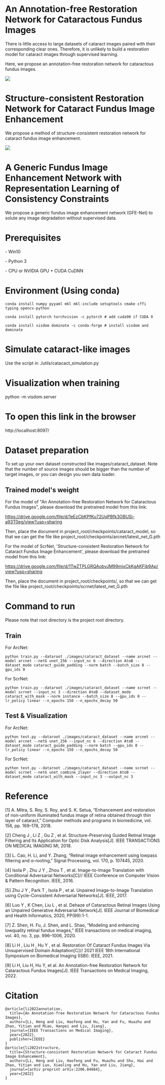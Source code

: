 # **An Annotation-free Restoration Network for Cataractous Fundus Images**
There is little access to large datasets of cataract images paired with their corresponding clear ones. Therefore, it is unlikely to build a restoration model for cataract images through supervised learning.

Here, we propose an annotation-free restoration network for cataractous fundus images. 

![](./images/arcnet_overview.png)

# Structure-consistent Restoration Network for Cataract Fundus Image Enhancement

We propose a method of structure-consistent restoration network for cataract fundus image enhancement. 

![](./images/scrnet_overview.png)

# A Generic Fundus Image Enhancement Network with Representation Learning of Consistency Constraints

We propose a generic fundus image enhancement network (GFE-Net) to solute any image degradation without supervised data.


# Prerequisites

\- Win10

\- Python 3

\- CPU or NVIDIA GPU + CUDA CuDNN

# Environment (Using conda)

```
conda install numpy pyyaml mkl mkl-include setuptools cmake cffi typing opencv-python

conda install pytorch torchvision -c pytorch # add cuda90 if CUDA 9

conda install visdom dominate -c conda-forge # install visdom and dominate
```

# Simulate cataract-like images

Use the script in ./utils/catacact_simulation.py


# Visualization when training

python -m visdom.server

# To open this link in the browser

http://localhost:8097/

# Dataset preparation

To set up your own dataset constructed like images/cataract_dataset. Note that the number of source images should be bigger than the number of target images, or you can design you own data loader.

## Trained model's weight

For the model of "An Annotation-free Restoration Network for Cataractous Fundus Images", please download the pretrained model from this link:

https://drive.google.com/file/d/1eEzCbKPfKu72UqPBfk3OBUSi-a93T0eg/view?usp=sharing

Then, place the document in project_root/checkpoints/cataract_model, so that we can get the file like project_root/checkpoints/arcnet/latest_net_G.pth

For the model of ScrNet, 'Structure-consistent Restoration Network for Cataract Fundus Image Enhancement', please download the pretrained model from this link:

https://drive.google.com/file/d/1TwZTPLGRQAobvJM99mjxCkKgAKFib9Ap/view?usp=sharing

Then, place the document in project_root/checkpoints/, so that we can get the file like project_root/checkpoints/scrnet/latest_net_G.pth

# Command to run

Please note that root directory is the project root directory.

## Train

For ArcNet:

```
python train.py --dataroot ./images/cataract_dataset --name arcnet --model arcnet --netG unet_256 --input_nc 6 --direction AtoB --dataset_mode cataract_guide_padding --norm batch --batch_size 8 --gpu_ids 0
```

For ScrNet:

```
python train.py --dataroot ./images/cataract_dataset --name scrnet --model scrnet --input_nc 3 --direction AtoB --dataset_mode cataract_with_mask --norm instance --batch_size 8 --gpu_ids 0 --lr_policy linear --n_epochs 150 --n_epochs_decay 50
```

## Test & Visualization

For ArcNet:

```
python test.py --dataroot ./images/cataract_dataset --name arcnet --model arcnet --netG unet_256 --input_nc 6 --direction AtoB --dataset_mode cataract_guide_padding --norm batch --gpu_ids 0 --lr_policy linear --n_epochs 150 --n_epochs_decay 50
```

For ScrNet:

```
python test.py --dataroot ./images/cataract_dataset --name scrnet --model scrnet --netG unet_combine_2layer --direction AtoB --dataset_mode cataract_with_mask --input_nc 3 --output_nc 3
```

# Reference

[1] A. Mitra, S. Roy, S. Roy, and S. K. Setua, “Enhancement and restoration of non-uniform illuminated fundus image of retina obtained through thin layer of cataract,” Computer methods and programs in biomedicine, vol. 156, pp. 169–178, 2018.

[2] Cheng J ,  Li Z ,  Gu Z , et al. Structure-Preserving Guided Retinal Image Filtering and Its Application for Optic Disk Analysis[J]. IEEE TRANSACTIONS ON MEDICAL IMAGING MI, 2018.

[3] L. Cao, H. Li, and Y. Zhang, “Retinal image enhancement using lowpass filtering and α-rooting,” Signal Processing, vol. 170, p. 107445, 2020.

[4] Isola P ,  Zhu J Y ,  Zhou T , et al. Image-to-Image Translation with Conditional Adversarial Networks[C]// IEEE Conference on Computer Vision & Pattern Recognition. IEEE, 2016.

[5] Zhu J Y ,  Park T ,  Isola P , et al. Unpaired Image-to-Image Translation using Cycle-Consistent Adversarial Networks[J]. IEEE, 2017.

[6] Luo Y ,  K  Chen,  Liu L , et al. Dehaze of Cataractous Retinal Images Using an Unpaired Generative Adversarial Network[J]. IEEE Journal of Biomedical and Health Informatics, 2020, PP(99):1-1.

[7] Z. Shen, H. Fu, J. Shen, and L. Shao, “Modeling and enhancing lowquality retinal fundus images,” IEEE transactions on medical imaging, vol. 40, no. 3, pp. 996–1006, 2020.

[8] Li H ,  Liu H ,  Hu Y , et al. Restoration Of Cataract Fundus Images Via Unsupervised Domain Adaptation[C]// 2021 IEEE 18th International Symposium on Biomedical Imaging (ISBI). IEEE, 2021.

[9] Li H, Liu H, Hu Y, et al. An Annotation-free Restoration Network for Cataractous Fundus Images[J]. IEEE Transactions on Medical Imaging, 2022.

# Citation

```
@article{li2022annotation,
  title={An Annotation-free Restoration Network for Cataractous Fundus Images},
  author={Li, Heng and Liu, Haofeng and Hu, Yan and Fu, Huazhu and Zhao, Yitian and Miao, Hanpei and Liu, Jiang},
  journal={IEEE Transactions on Medical Imaging},
  year={2022},
  publisher={IEEE}
}
@article{li2022structure,
  title={Structure-consistent Restoration Network for Cataract Fundus Image Enhancement},
  author={Li, Heng and Liu, Haofeng and Fu, Huazhu and Shu, Hai and Zhao, Yitian and Luo, Xiaoling and Hu, Yan and Liu, Jiang},
  journal={arXiv preprint arXiv:2206.04684},
  year={2022}
}
```
